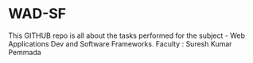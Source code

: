 # WAD-SF
This GITHUB repo is all about the tasks performed for the subject - Web Applications Dev and Software Frameworks. 
Faculty : Suresh Kumar Pemmada
